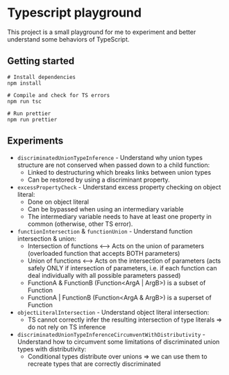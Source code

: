 # Typescript playground

This project is a small playground for me to experiment and better understand some behaviors of TypeScript.

## Getting started

```
# Install dependencies
npm install

# Compile and check for TS errors
npm run tsc

# Run prettier
npm run prettier
```

## Experiments

- `discriminatedUnionTypeInference` - Understand why union types structure are not conserved when passed down to a
  child function:
  - Linked to destructuring which breaks links between union types
  - Can be restored by using a discriminant property.
- `excessPropertyCheck` - Understand excess property checking on object literal:
  - Done on object literal
  - Can be bypassed when using an intermediary variable
  - The intermediary variable needs to have at least one property in common (otherwise, other TS error).
- `functionIntersection` & `functionUnion` - Understand function intersection & union:
  - Intersection of functions <--> Acts on the union of parameters (overloaded function that accepts BOTH parameters)
  - Union of functions <--> Acts on the intersection of parameters (acts safely ONLY if intersection of parameters,
    i.e. if each function can deal individually with all possible parameters passed)
  - FunctionA & FunctionB (Function<ArgA | ArgB>) is a subset of Function<ArgA>
  - FunctionA | FunctionB (Function<ArgA & ArgB>) is a superset of Function<ArgA>
- `objectLiteralIntersection` - Understand object literal intersection:
  - TS cannot correctly infer the resulting intersection of type literals => do not rely on TS inference
- `discriminatedUnionTypeInferenceCircumventWithDistributivity` - Understand how to circumvent some limitations of
  discriminated union types with distributivity:
  - Conditional types distribute over unions => we can use them to recreate types that are correctly discriminated
